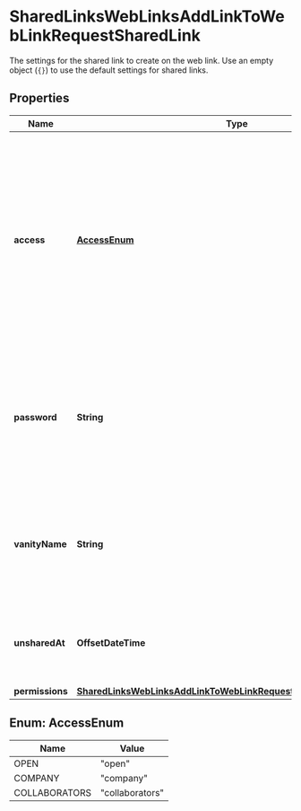 

# SharedLinksWebLinksAddLinkToWebLinkRequestSharedLink

The settings for the shared link to create on the web link.  Use an empty object (`{}`) to use the default settings for shared links.

## Properties

| Name | Type | Description | Notes |
|------------ | ------------- | ------------- | -------------|
|**access** | [**AccessEnum**](#AccessEnum) | The level of access for the shared link. This can be restricted to anyone with the link (&#x60;open&#x60;), only people within the company (&#x60;company&#x60;) and only those who have been invited to the file (&#x60;collaborators&#x60;).  If not set, this field defaults to the access level specified by the enterprise admin. To create a shared link with this default setting pass the &#x60;shared_link&#x60; object with no &#x60;access&#x60; field, for example &#x60;{ \&quot;shared_link\&quot;: {} }&#x60;.  The &#x60;company&#x60; access level is only available to paid accounts. |  [optional] |
|**password** | **String** | The password required to access the shared link. Set the password to &#x60;null&#x60; to remove it. Passwords must now be at least eight characters long and include a number, upper case letter, or a non-numeric or non-alphabetic character. A password can only be set when &#x60;access&#x60; is set to &#x60;open&#x60;. |  [optional] |
|**vanityName** | **String** | Defines a custom vanity name to use in the shared link URL, for example &#x60;https://app.box.com/v/my-shared-link&#x60;.  Custom URLs should not be used when sharing sensitive content as vanity URLs are a lot easier to guess than regular shared links. |  [optional] |
|**unsharedAt** | **OffsetDateTime** | The timestamp at which this shared link will expire. This field can only be set by users with paid accounts. The value must be greater than the current date and time. |  [optional] |
|**permissions** | [**SharedLinksWebLinksAddLinkToWebLinkRequestSharedLinkPermissions**](SharedLinksWebLinksAddLinkToWebLinkRequestSharedLinkPermissions.md) |  |  [optional] |



## Enum: AccessEnum

| Name | Value |
|---- | -----|
| OPEN | &quot;open&quot; |
| COMPANY | &quot;company&quot; |
| COLLABORATORS | &quot;collaborators&quot; |



